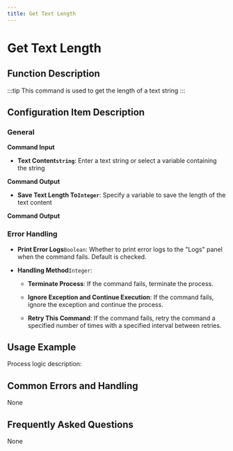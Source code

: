 ```yaml
---
title: Get Text Length
---
```


# Get Text Length

## Function Description

:::tip 
This command is used to get the length of a text string
:::

## Configuration Item Description

### General

**Command Input**

- **Text Content`string`**: Enter a text string or select a variable containing the string


**Command Output**

- **Save Text Length To`Integer`**: Specify a variable to save the length of the text content


**Command Output**

### Error Handling

- **Print Error Logs**`Boolean`: Whether to print error logs to the "Logs" panel when the command fails. Default is checked. 

- **Handling Method**`Integer`:

    - **Terminate Process**: If the command fails, terminate the process.

    - **Ignore Exception and Continue Execution**: If the command fails, ignore the exception and continue the process.

    - **Retry This Command**: If the command fails, retry the command a specified number of times with a specified interval between retries.

## Usage Example

Process logic description:

## Common Errors and Handling

None

## Frequently Asked Questions

None

